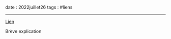 date : 2022juillet26
tags : #liens

---------

[Lien](https://codingdavinci.de/en)

Brève explication